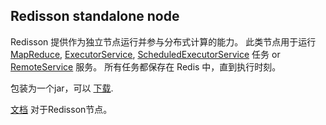 ## Redisson standalone node

Redisson 提供作为独立节点运行并参与分布式计算的能力。 此类节点用于运行 [MapReduce](./9.-distributed-services/#95-distributed-mapreduce-service), [ExecutorService](./9.-distributed-services#93-executor-service), [ScheduledExecutorService](https://github.com/mrniko/redisson/wiki/9.-distributed-services#94-scheduled-executor-service) 任务 or [RemoteService](./9.-distributed-services#91-remote-service) 服务。 所有任务都保存在 Redis 中，直到执行时刻。

包装为一个jar，可以 [下载](https://repository.sonatype.org/service/local/artifact/maven/redirect?r=central-proxy&g=org.redisson&a=redisson-all&v=3.13.4&e=jar).

[文档](https://github.com/mrniko/redisson/wiki/12.-Standalone-node) 对于Redisson节点。
